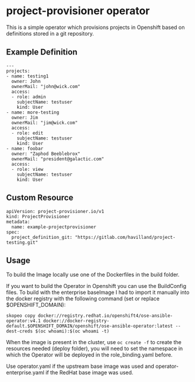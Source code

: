 # project-provisioner operator

This is a simple operator which provisions projects in Openshift based on definitions stored in a git repository.

## Example Definition

```
---
projects:
- name: testing1
  owner: John
  ownerMail: "john@wick.com"
  access:
  - role: admin
    subjectName: testuser
    kind: User
- name: more-testing
  owner: Jim
  ownerMail: "jim@wick.com"
  access:
  - role: edit
    subjectName: testuser
    kind: User
- name: foobar
  owner: "Zaphod Beeblebrox"
  ownerMail: "president@galactic.com"
  access:
  - role: view
    subjectName: testuser
    kind: User
```

## Custom Resource

```
apiVersion: project-provisioner.io/v1
kind: ProjectProvisioner
metadata:
  name: example-projectprovisioner
spec:
  project_definition_git: "https://gitlab.com/havilland/project-testing.git"
```

## Usage

To build the Image locally use one of the Dockerfiles in the build folder.

If you want to build the Operator in Openshift you can use the BuildConfig files. To build with the enterprise baseImage I had to import it manually into the docker registry with the following command (set or replace $OPENSHIFT_DOMAIN):

```
skopeo copy docker://registry.redhat.io/openshift4/ose-ansible-operator:v4.1 docker://docker-registry-default.$OPENSHIFT_DOMAIN/openshift/ose-ansible-operator:latest --dest-creds $(oc whoami):$(oc whoami -t)
```

When the image is present in the cluster, use `oc create -f` to create the resources needed (deploy folder), you will need to set the namespace in which the Operator will be deployed in the role_binding.yaml before.

Use operator.yaml if the upstream base image was used and operator-enterprise.yaml if the RedHat base image was used.

